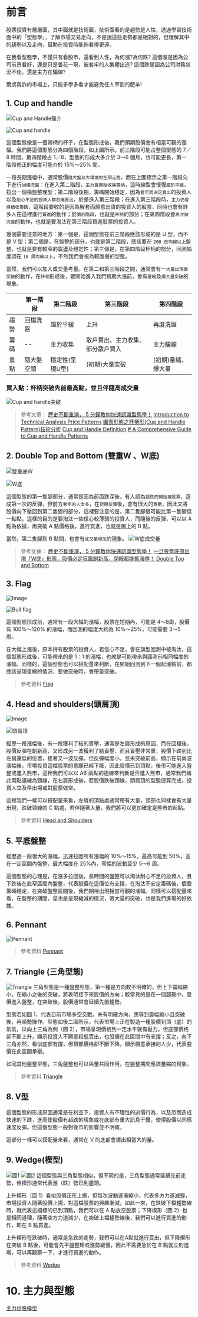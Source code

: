 # 前言

股票投資有層層面，其中面就是技術面，技術面看的是趨勢是人性，透過學習技術面中的「型態學」，了解市場交易走向，不是說這些走勢都是絕對的，但理解其中的趨勢以及走向，幫助在投資時能夠看得更遠。

在我看型態學，不僅只有看股市，還看到人性，為何漲?為何跌?
這個漲是因為公司前景看好，還是只是曇花一現，被套牢的人集體出逃?
這個跌是因為公司財務狀況不佳，還是主力在騙線?

爾虞我詐的市場上，只能多學多看才能避免任人宰割的肥羊!

## 1. Cup and handle 
![Cup and Handle簡介](https://imgur.com/download/xBk06Ub/)

![Cup and handle](https://images.stockfeel.com.tw/stockfeelimage/2015/10/Cup-and-handle.jpg)

這個型態像是一個帶柄的杯子，在型態形成後，我們預期股價會有相當可觀的漲幅。我們將這個型態分為四個階段，如上圖所示。前三階段可能占整個型態的 7／8 時間，第四階段占 1／8，型態的形成大多介於 3～6 個月，也可能更長，第一階段修正的幅度可能介於 15%～25% 間。

一段長期漲幅中，通常股價`隨大盤及大環境的空頭走勢`，而在上圖標示之第一階段向下進行`回檔洗盤`：在進入第二階段，`主力會開始收集籌碼`，這時線型會慢慢`趨於平緩`，拉出一個橫盤整理型；第二階段後期，籌碼開始穩定，因為`套牢而決定賣出`的投資人以及`耐心不足的投資人都忍痛賣出`，於是進入第三階段；在進入第三階段時，`主力仍會持續收籌碼`，這階段要收的是因為解套而願意出貨的投資人的股票，同時也會有許多人在這裡進行`買進`的動作；於`第四階段`，也就是`杯柄`的部分；在第四階段會`再次做洗盤`的動作，也就是要淘汰在第三階段買進股票的投資人。

幾個需要注意的地方：第一個是，這個型態在前三階段應該形成的是 U 型，而不是 V 型；第二個是，在盤整的部分，也就是第二階段，應該要在 `200 日均線以上`盤整，也就是要有較窄的震盪及穩定性；第三個是，在第四階段杯柄的部分，回測幅度須在 `10 周均線以上`，不然我們會視為較脆弱的型態。

當然，我們可以加入成交量考量。在第二和第三階段之間，通常會有一`大量出現做突破`的動作，在`杯柄`形成後，要開始進入我們預期大漲前，會有`量縮`及`爆大量突破`的現象。

||第一階段|第二階段|第三階段|第四階段|
|---|---|---|---|---|
|趨勢|回檔洗盤|趨於平緩|上升|再度洗盤|
|籌碼|--|主力收集|散戶賣出、主力收集、部分散戶買入|主力騙線|
|重點|隨大盤空頭|穩定性(呈現U型)|(初期)大量突破|(初期)量縮、爆大量|

### 買入點：杯柄突破先前最高點，並且伴隨高成交量

![Cup and handle突破](https://imgur.com/download/jungv0b)


> 參考文章：
> [歷史不斷重演， 5 分鐘教你快速認識型態學！](https://www.stockfeel.com.tw/%E6%AD%B7%E5%8F%B2%E4%B8%8D%E6%96%B7%E9%87%8D%E6%BC%94%E2%94%80%E5%9E%8B%E6%85%8B%E5%AD%B8/)
> [Introduction to Technical Analysis Price Patterns](https://www.investopedia.com/articles/technical/112601.asp)
> [圖表形態之杯柄形(Cup and Handle Pattern)技術分析](https://www.dailyfxasia.com/cn/feaarticle/20191018-6653.html)
> [Cup and Handle Definition](https://www.investopedia.com/terms/c/cupandhandle.asp)
> [# A Comprehensive Guide to Cup and Handle Patterns](https://scanz.com/cup-and-handle-patterns/)



## 2. Double Top and Bottom (雙重W 、W底)

![雙重底W](https://images.stockfeel.com.tw/stockfeelimage/2015/10/%E9%9B%99%E9%87%8D%E5%BA%95W.jpg)

![W底](https://i1.kknews.cc/SIG=14pk492/2p450003r603qp6p00qo.jpg)

這個型態的第一隻腳部分，通常是因為前面跌深後，有人認為`超跌而開始接股票`，造成第一次的反彈，但前方`套牢的人太多`，在`短期反彈`後，會有很大的`賣壓`，因此又將股價向下壓回到第二隻腳的部分，這裡要注意的是，第二隻腳很可能比第一隻腳低一點點，這樣的目的是要淘汰一些信心較薄弱的投資人，而隨後的反彈，可以以 A 點為依據，再突破 A 點價格後，進行買進，也就是圖上的 B 點。

當然，第二隻腳到 B 點間，也會有`成交量增加`的現象。
![W底成交量](https://i1.kknews.cc/SIG=2pjdpk7/2p450003rn4np608npp4.jpg)

> 參考文章：
> [歷史不斷重演， 5 分鐘教你快速認識型態學！](https://www.stockfeel.com.tw/%E6%AD%B7%E5%8F%B2%E4%B8%8D%E6%96%B7%E9%87%8D%E6%BC%94%E2%94%80%E5%9E%8B%E6%85%8B%E5%AD%B8/)
> [一旦股票底部出現「W底」形態，股價必定狂飆創新高，閉眼都能抓漲停！ ](https://kknews.cc/zh-tw/finance/8e52b3q.html)
> [Double Top and Bottom](https://www.investopedia.com/terms/d/double-top-and-bottom.asp)

## 3. Flag
![Image](https://www.investopedia.com/thmb/Y4nSga1K0tVSorU-XNpeFt6lrVM=/4751x3959/filters:no_upscale():max_bytes(150000):strip_icc():format(webp)/dotdash_Final_Flag_May_2020-01-337783b3928c40c99752093e6cb03f6d.jpg)

![Bull flag](https://images.stockfeel.com.tw/stockfeelimage/2015/10/Bull-flag.jpg)

這個型態形成前，通常有一段大幅的漲幅，股票在短期內，可能是 4～8周，股價有 100%～120% 的漲幅，而回測的幅度大約為 10%～25%，可能需要 3～5 周。

在大幅上漲後，原本持有股票的投資人，若信心不足，會在旗型回測中被淘汰，這個型態形成後，可能帶來的是 1：1 的漲幅，也就是可能帶來與回測前相同幅度的漲幅。同樣的，這個型態也可以搭配量來判斷，在開始回測到下一個起漲點前，都應該呈現量縮的情況，要做突破時，會帶量突破。

> 參考資料
> [Flag](https://www.investopedia.com/terms/f/flag.asp)

## 4. Head and shoulders(頭肩頂)
![Image](https://www.investopedia.com/thmb/mSpFR2SjFUsiQtjwsryVzYxzP4U=/4455x3960/filters:no_upscale():max_bytes(150000):strip_icc():format(webp)/dotdash_Final_Head_And_Shoulders_Pattern_Sep_2020-01-4c225a762427464699e42461088c1e86.jpg)

![頭肩頂](https://images.stockfeel.com.tw/stockfeelimage/2015/10/%E9%A0%AD%E8%82%A9%E9%A0%82.jpg)

經歷一段漲幅後，有一段獲利了結的賣壓，通常是左肩形成的原因，而在回檔後，股價反彈在創新高，又形成另一波獲利了結賣壓，而且賣壓非常重，股價下跌到比左肩還低的位置，接著又一波反彈，但反彈幅度小，並未突破前高，顯示在前兩波漲幅後，市場投資這檔股票的意願已經下降，因此股價已到頂點，後市可能進入盤整或進入熊市，這裡我們可以以 AB 兩點的連線來判斷是否進入熊市，通常我們稱此兩點連線為頸線，在右肩形成後，若股價跌破頸線，頭肩頂的型態便算完成，投資人宜及早出場或對股票做空。

這裡我們一樣可以搭配量來看，左肩的頂點處通常帶有大量，頭部也同樣會有大量出現，跌破頸線的 C 點處，若伴隨著大量，我們將可以更加確定是熊市的起點。

>參考資料
>[Head and Shoulders](https://www.investopedia.com/terms/h/head-shoulders.asp)

## 5. 平底盤整

經歷過一段很大的漲幅，迅速拉回所有漲幅的 10%～15%，最高可能到 50%，並在一定區間內盤整，最大幅度在 25%內，窄幅的波動至少 5～6 周。

這個型態的心理是，在漲多拉回後，長時間的盤整可以淘汰耐心不足的投資人，且下跌後在此窄區間內盤整，代表股價在這價位有支撐，在淘汰不安定籌碼後，個股籌碼穩定，在突破盤整區間後，我們期待出現相當可觀的漲幅。同樣可以搭配量來看，在盤整的期間，量也是呈現縮減的情況，帶大量的突破，也是我們進場的好依據。


## 6. Pennant 
![Pennant](https://www.investopedia.com/thmb/0VkupsNq3dxygR4h07lbaUUVt2c=/5293x3959/filters:no_upscale():max_bytes(150000):strip_icc():format(webp)/Pennant3-addac3040c8c424681f28ee609be0431.png)

> 參考資料
> [Pennant](https://www.investopedia.com/terms/p/pennant.asp)

## 7. Triangle (三角型態)
![Triangle](https://www.investopedia.com/thmb/x5X6hmLb7vskXctNDwO_WQ95p0A=/1500x1000/filters:no_upscale():max_bytes(150000):strip_icc():format(webp)/UnderstandingTriangle2-0651c3c900b3422cadc70d83555a5072.png)
三角型態是一種盤整型態，第一種是方向較不明確的，但上下震幅縮小，在縮小之後的突破，將表明接下來股價的方向；較常見的是在一個趨勢中，股價進入盤整，在突破後，股價通常會延續先前趨勢。

型態若如圖 1，代表目前市場多空交戰，未有明確方向，應等到震幅縮小且突破後，再順勢操作。型態如後二圖所示，代表市場上正在製造一種股價到頂（底）的氣氛，以向上三角為例（圖 2），市場呈現價格到一定水平就有壓力，但底部價格卻不斷上升，顯示投資人不願意殺低賣出，也股價在此區間中有支撐；反之，向下三角亦然，看似底部有撐，但頂部價格卻不斷下降，顯示願意承接的人少，代表股價在此區間承壓。

如同其他盤整型態，三角盤整也可以與量共同作用，在盤整期間應該量縮的現象。

> 參考資料
> [Triangle](https://www.investopedia.com/terms/t/triangle.asp)

## 8. V型
這個型態的形成原因通常是在利空下，投資人有不理性的追價行為，以及恐慌造成快速的下跌，進而使股價有超跌的現象或在底部有重大訊息干擾，使得股價以同樣速度反彈。但這個型態一般對後市的影響並不明確。

這部分一樣可以搭配量來看，通常在 V 的底部會爆出相當大的量。

## 9. Wedge(楔型)
![圖1](https://www.investopedia.com/thmb/_OmRqPPuUEwTUB_qY13_J5wlnh0=/4589x3799/filters:no_upscale():max_bytes(150000):strip_icc():format(webp)/dotdash_Final_Wedge_May_2020-01-3fc3337b20824354b64193a8e1a949c5.jpg)
![圖2](https://www.investopedia.com/thmb/TQEdBPkw5rGrSbnFCyy_V4_uFU8=/4408x3798/filters:no_upscale():max_bytes(150000):strip_icc():format(webp)/dotdash_Final_Wedge_May_2020-02-67d7156b6b40435584b05b73f969181c.jpg)
這個型態與三角型態相似，但不同的是，三角型態通常延續先前走勢，但楔形通常代表漲（跌）勢已到盡頭。

上升楔形（圖 1）看似股價正在上揚，但每次波動逐漸縮小，代表多方力道減輕，市場投資人隨著股價上揚，對這檔股票的興趣漸減，如此一來，在跌破下檔趨勢線時，就代表這檔標的已到頂點，我們可以在 A 點放空股票；下降楔形（圖 2）也是相同道理，隨著空方力道減少，在突破上檔趨勢線後，我們可以進行買進的動作，即在 B 點買進。

上升楔形在跌破時，通常是急跌的走勢，我們可以在A點就進行賣出，但下降楔形在突破 B 點後，可能會先平盤整理或漲勢緩慢，因此不需要急於在 B 點就立刻進場，可以再觀察一下，才進行買進的動作。

>參考資料
>[Wedge](https://www.investopedia.com/terms/w/wedge.asp)


# 10. 主力與型態
[主力炒股模型](https://www.stockfeel.com.tw/%e4%b8%bb%e5%8a%9b%e7%82%92%e8%82%a1%e6%a8%a1%e5%9e%8b/?utm_source=map_recommend&from_post_id=17756)
<!--stackedit_data:
eyJoaXN0b3J5IjpbNDg2MDg0MTI3LC0yMDcxMTQxODQ0LC0xNT
gwMzk2NjU0LDYzMTkxMDk1MCwtODE0ODQ0NDA5LC05Nzg2NzQw
ODgsLTMwODI4MjI3MiwtMTA1MzE3MTc3OSwtMTY5MzIwNTM2MS
w4OTYzNzAxMTUsLTYxMjQwNDIyMSw3NjAzMDYyODUsLTcyMjg3
MTgzNCwxNzQwMzI0ODE1LDEzMzA0OTU5MjMsODgyNjgwNzNdfQ
==
-->